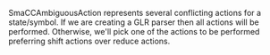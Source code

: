 SmaCCAmbiguousAction represents several conflicting actions for a state/symbol. If we are creating a GLR parser then all actions will be performed. Otherwise, we'll pick one of the actions to be performed preferring shift actions over reduce actions.
